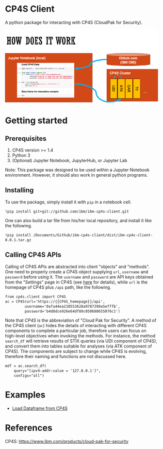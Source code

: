 # CP4S Client

A python package for interacting with CP4S (CloudPak for Security).

![How does it work?](https://github.com/IBM/ibm-cp4s-client/blob/master/ibm-cp4s-client.png?raw=true)

# Getting started

## Prerequisites

1. CP4S version >= 1.4
1. Python 3
1. (Optional) Jupyter Notebook, JupyterHub, or Jupyter Lab

Note: This package was designed to be used within a Jupyter Notebook environment. However, it should also work in general python programs.

## Installing

To use the package, simply install it with `pip` in a notebook cell.
```
!pip install git+git://github.com/ibm/ibm-cp4s-client.git
```

One can also build a tar file from his/her local repository, and install it like the following.
```
!pip install /Documents/Github/ibm-cp4s-client/dist/ibm-cp4s-client-0.0.1.tar.gz
```

## Calling CP4S APIs

Calling of CP4S APIs are abstracted into client "objects" and "methods".
One need to properly create a CP4S object supplying `url`, `username` and `password` before using it. The `username` and `password` are API keys obtained from the "Settings" page in CP4S (see [here](https://www.ibm.com/support/knowledgecenter/SSTDPP_1.1.0/docs/scp-core/apikey.html) for details), while `url` is the homepage of CP4S plus `/api` path, like the following.
```
from cp4s.client import CP4S
ac = CP4S(url='https://{{CP4S_homepage}}/api',
         username='0afa44ea210553628a9787399a5efffb',
         password='b4d8dce926e64df89c050680655076c1')
```

Note that *CP4S* is the abbreviation of "Cloud Pak for Security". A method of the CP4S client (`ac`) hides the details of interacting with different CP4S components to complete a particular job, therefore users can focus on high-level objectives when invoking the methods. For instance, the method `search_df` will retrieve results of STIX queries (via UDI component of CP4S), and convert them into tables suitable for analyses (via ATK component of CP4S). The components are subject to change while CP4S is evolving, therefore their naming and functions are not discussed here.
```
mdf = ac.search_df(
    query="[ipv4-addr:value = '127.0.0.1']",
    configs="all")
```

# Examples

* [Load Dataframe from CP4S](https://github.com/IBM/ibm-cp4s-client/blob/master/examples/cp4s-client.ipynb)

# References

CP4S: https://www.ibm.com/products/cloud-pak-for-security
